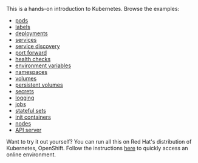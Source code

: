 This is a hands-on introduction to Kubernetes. Browse the examples:

- [pods](pods/)
- [labels](labels/)
- [deployments](deployments/)
- [services](services/)
- [service discovery](sd/)
- [port forward](pf/)
- [health checks](healthz/)
- [environment variables](envs/)
- [namespaces](ns/)
- [volumes](volumes/)
- [persistent volumes](pv/)
- [secrets](secrets/)
- [logging](logging/)
- [jobs](jobs/)
- [stateful sets](statefulset/)
- [init containers](ic/)
- [nodes](nodes/)
- [API server](api/)

Want to try it out yourself? You can run all this on Red Hat's distribution of
Kubernetes, OpenShift. Follow the instructions [here](diy/) to quickly access an online environment.
